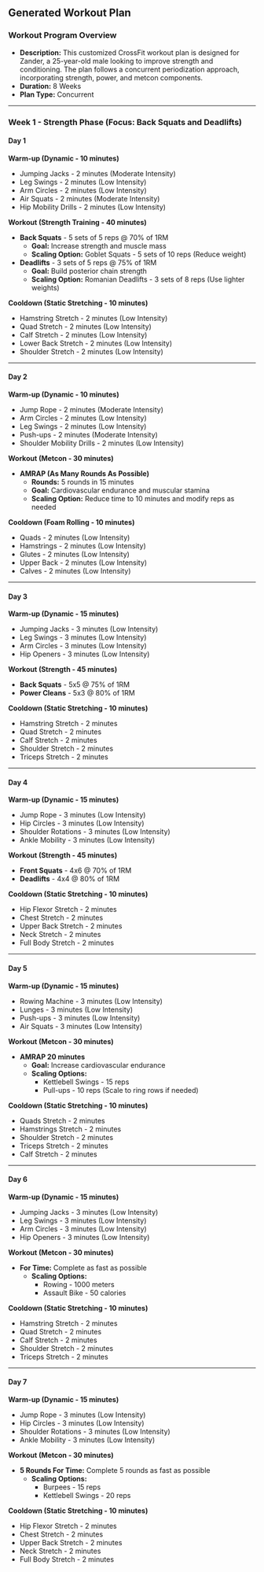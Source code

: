 ## **Generated Workout Plan**

### **Workout Program Overview**
- **Description:** This customized CrossFit workout plan is designed for Zander, a 25-year-old male looking to improve strength and conditioning. The plan follows a concurrent periodization approach, incorporating strength, power, and metcon components.
- **Duration:** 8 Weeks
- **Plan Type:** Concurrent

---

### **Week 1 - Strength Phase (Focus: Back Squats and Deadlifts)**

#### **Day 1**
**Warm-up (Dynamic - 10 minutes)**
- Jumping Jacks - 2 minutes (Moderate Intensity)
- Leg Swings - 2 minutes (Low Intensity)
- Arm Circles - 2 minutes (Low Intensity)
- Air Squats - 2 minutes (Moderate Intensity)
- Hip Mobility Drills - 2 minutes (Low Intensity)

**Workout (Strength Training - 40 minutes)**
- **Back Squats** - 5 sets of 5 reps @ 70% of 1RM
  - **Goal:** Increase strength and muscle mass
  - **Scaling Option:** Goblet Squats - 5 sets of 10 reps (Reduce weight)
- **Deadlifts** - 3 sets of 5 reps @ 75% of 1RM
  - **Goal:** Build posterior chain strength
  - **Scaling Option:** Romanian Deadlifts - 3 sets of 8 reps (Use lighter weights)

**Cooldown (Static Stretching - 10 minutes)**
- Hamstring Stretch - 2 minutes (Low Intensity)
- Quad Stretch - 2 minutes (Low Intensity)
- Calf Stretch - 2 minutes (Low Intensity)
- Lower Back Stretch - 2 minutes (Low Intensity)
- Shoulder Stretch - 2 minutes (Low Intensity)

---

#### **Day 2**
**Warm-up (Dynamic - 10 minutes)**
- Jump Rope - 2 minutes (Moderate Intensity)
- Arm Circles - 2 minutes (Low Intensity)
- Leg Swings - 2 minutes (Low Intensity)
- Push-ups - 2 minutes (Moderate Intensity)
- Shoulder Mobility Drills - 2 minutes (Low Intensity)

**Workout (Metcon - 30 minutes)**
- **AMRAP (As Many Rounds As Possible)**
  - **Rounds:** 5 rounds in 15 minutes
  - **Goal:** Cardiovascular endurance and muscular stamina
  - **Scaling Option:** Reduce time to 10 minutes and modify reps as needed

**Cooldown (Foam Rolling - 10 minutes)**
- Quads - 2 minutes (Low Intensity)
- Hamstrings - 2 minutes (Low Intensity)
- Glutes - 2 minutes (Low Intensity)
- Upper Back - 2 minutes (Low Intensity)
- Calves - 2 minutes (Low Intensity)

---

#### **Day 3**
**Warm-up (Dynamic - 15 minutes)**
- Jumping Jacks - 3 minutes (Low Intensity)
- Leg Swings - 3 minutes (Low Intensity)
- Arm Circles - 3 minutes (Low Intensity)
- Hip Openers - 3 minutes (Low Intensity)

**Workout (Strength - 45 minutes)**
- **Back Squats** - 5x5 @ 75% of 1RM
- **Power Cleans** - 5x3 @ 80% of 1RM

**Cooldown (Static Stretching - 10 minutes)**
- Hamstring Stretch - 2 minutes
- Quad Stretch - 2 minutes
- Calf Stretch - 2 minutes
- Shoulder Stretch - 2 minutes
- Triceps Stretch - 2 minutes

---

#### **Day 4**
**Warm-up (Dynamic - 15 minutes)**
- Jump Rope - 3 minutes (Low Intensity)
- Hip Circles - 3 minutes (Low Intensity)
- Shoulder Rotations - 3 minutes (Low Intensity)
- Ankle Mobility - 3 minutes (Low Intensity)

**Workout (Strength - 45 minutes)**
- **Front Squats** - 4x6 @ 70% of 1RM
- **Deadlifts** - 4x4 @ 80% of 1RM

**Cooldown (Static Stretching - 10 minutes)**
- Hip Flexor Stretch - 2 minutes
- Chest Stretch - 2 minutes
- Upper Back Stretch - 2 minutes
- Neck Stretch - 2 minutes
- Full Body Stretch - 2 minutes

---

#### **Day 5**
**Warm-up (Dynamic - 15 minutes)**
- Rowing Machine - 3 minutes (Low Intensity)
- Lunges - 3 minutes (Low Intensity)
- Push-ups - 3 minutes (Low Intensity)
- Air Squats - 3 minutes (Low Intensity)

**Workout (Metcon - 30 minutes)**
- **AMRAP 20 minutes**
  - **Goal:** Increase cardiovascular endurance
  - **Scaling Options:**
    - Kettlebell Swings - 15 reps
    - Pull-ups - 10 reps (Scale to ring rows if needed)

**Cooldown (Static Stretching - 10 minutes)**
- Quads Stretch - 2 minutes
- Hamstrings Stretch - 2 minutes
- Shoulder Stretch - 2 minutes
- Triceps Stretch - 2 minutes
- Calf Stretch - 2 minutes

---

#### **Day 6**
**Warm-up (Dynamic - 15 minutes)**
- Jumping Jacks - 3 minutes (Low Intensity)
- Leg Swings - 3 minutes (Low Intensity)
- Arm Circles - 3 minutes (Low Intensity)
- Hip Openers - 3 minutes (Low Intensity)

**Workout (Metcon - 30 minutes)**
- **For Time:** Complete as fast as possible
  - **Scaling Options:**
    - Rowing - 1000 meters
    - Assault Bike - 50 calories

**Cooldown (Static Stretching - 10 minutes)**
- Hamstring Stretch - 2 minutes
- Quad Stretch - 2 minutes
- Calf Stretch - 2 minutes
- Shoulder Stretch - 2 minutes
- Triceps Stretch - 2 minutes

---

#### **Day 7**
**Warm-up (Dynamic - 15 minutes)**
- Jump Rope - 3 minutes (Low Intensity)
- Hip Circles - 3 minutes (Low Intensity)
- Shoulder Rotations - 3 minutes (Low Intensity)
- Ankle Mobility - 3 minutes (Low Intensity)

**Workout (Metcon - 30 minutes)**
- **5 Rounds For Time:** Complete 5 rounds as fast as possible
  - **Scaling Options:**
    - Burpees - 15 reps
    - Kettlebell Swings - 20 reps

**Cooldown (Static Stretching - 10 minutes)**
- Hip Flexor Stretch - 2 minutes
- Chest Stretch - 2 minutes
- Upper Back Stretch - 2 minutes
- Neck Stretch - 2 minutes
- Full Body Stretch - 2 minutes

